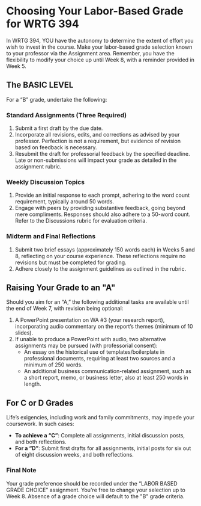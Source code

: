 # Choosing Your Labor-Based Grade for WRTG 394

In WRTG 394, YOU have the autonomy to determine the extent of effort you wish to invest in the course. Make your labor-based grade selection known to your professor via the Assignment area. Remember, you have the flexibility to modify your choice up until Week 8, with a reminder provided in Week 5.

## The BASIC LEVEL

For a “B” grade, undertake the following:

### Standard Assignments (Three Required)

1. Submit a first draft by the due date.
2. Incorporate all revisions, edits, and corrections as advised by your professor. Perfection is not a requirement, but evidence of revision based on feedback is necessary.
3. Resubmit the draft for professorial feedback by the specified deadline. Late or non-submissions will impact your grade as detailed in the assignment rubric.

### Weekly Discussion Topics

1. Provide an initial response to each prompt, adhering to the word count requirement, typically around 50 words.
2. Engage with peers by providing substantive feedback, going beyond mere compliments. Responses should also adhere to a 50-word count. Refer to the Discussions rubric for evaluation criteria.

### Midterm and Final Reflections

1. Submit two brief essays (approximately 150 words each) in Weeks 5 and 8, reflecting on your course experience. These reflections require no revisions but must be completed for grading.
2. Adhere closely to the assignment guidelines as outlined in the rubric.

## Raising Your Grade to an "A"

Should you aim for an “A,” the following additional tasks are available until the end of Week 7, with revision being optional:

1. A PowerPoint presentation on WA #3 (your research report), incorporating audio commentary on the report’s themes (minimum of 10 slides).
2. If unable to produce a PowerPoint with audio, two alternative assignments may be pursued (with professorial consent):
   - An essay on the historical use of templates/boilerplate in professional documents, requiring at least two sources and a minimum of 250 words.
   - An additional business communication-related assignment, such as a short report, memo, or business letter, also at least 250 words in length.

## For C or D Grades

Life’s exigencies, including work and family commitments, may impede your coursework. In such cases:

- **To achieve a “C”**: Complete all assignments, initial discussion posts, and both reflections.
- **For a “D”**: Submit first drafts for all assignments, initial posts for six out of eight discussion weeks, and both reflections.

### Final Note

Your grade preference should be recorded under the “LABOR BASED GRADE CHOICE” assignment. You're free to change your selection up to Week 8. Absence of a grade choice will default to the "B" grade criteria.
